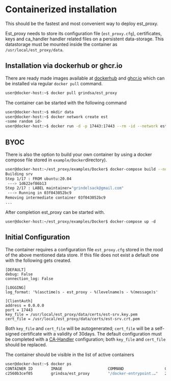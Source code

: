 <!-- markdownlint-disable  MD013 -->
<!-- wiki-title Containerized installation using apache2 or nginx as webserver and wsgi or django -->
# Containerized installation

This should be the fastest and most convenient way to deploy est_proxy.

Est_proxy needs to store its configuration file (`est_proxy.cfg`), certificates, keys and ca_handler handler related files on a persistent data-storage. This datastorage must be mounted inside the container as `/usr/local/est_proxy/data`.

## Installation via dockerhub or ghcr.io

There are ready made images available at [dockerhub](https://hub.docker.com/repository/docker/grindsa/est_proxy) and [ghcr.io](https://github.com/grindsa?tab=packages&ecosystem=container) which can be installed via regular `docker pull` command.

```bash
user@docker-host:~$ docker pull grindsa/est_proxy
```

The container can be started with the following command

```bash
user@docker-host:~$ mkdir data
user@docker-host:~$ docker network create est
<some random id>
user@docker-host:~$ docker run -d -p 17443:17443 --rm -id --network est --name=est_proxy -v "$(pwd)/data":/usr/local/est_proxy/data/ est_proxy
```

## BYOC

There is also the option to build your own container by using a docker compose file stored in `example/Docker`directory).

```bash
user@docker-host:~/est_proxy/examples/Docker$ docker-compose build --no-cache
Building srv
Step 1/17 : FROM ubuntu:20.04
 ---> 1d622ef86b13
Step 2/17 : LABEL maintainer="grindelsack@gmail.com"
 ---> Running in 03f043052bc9
Removing intermediate container 03f043052bc9
...
```

After completion est_proxy can be started with.

`user@docker-host:~/est_proxy/examples/Docker$ docker-compose up -d`

## Initial Configuration

The container requires a configuration file `est_proxy.cfg` stored in the rood of the above mentioned data store. If this file does not exist a default one with the following gets created.

```config
[DEFAULT]
debug: False
connection_log: False

[LOGGING]
log_format: '%(asctime)s - est_proxy - %(levelname)s - %(message)s'

[ClientAuth]
address = 0.0.0.0
port = 17443
key_file = /usr/local/est_proxy/data/certs/est-srv.key.pem
cert_file = /usr/local/est_proxy/data/certs/est-srv.crt.pem
```

Both `key_file` and `cert_file` will be autogenerated; `cert_file` will be a self-signed certificate with a validity of 30days. The default configuration must be completed with a [CA-Handler](../../docs/ca_handler.md) configuration; both `key_file` and `cert_file` should be replaced.

The container should be visible in the list of active containers

```bash
user@docker-host:~$ docker ps
CONTAINER ID        IMAGE                    COMMAND                  CREATED             STATUS              PORTS                                            NAMES
c2560b3cef05        grindsa/est_proxy        "/docker-entrypoint.…"   24 minutes ago      Up 23 minutes       0.0.0.0:17443->17443/tcp                         est_proxy
```
